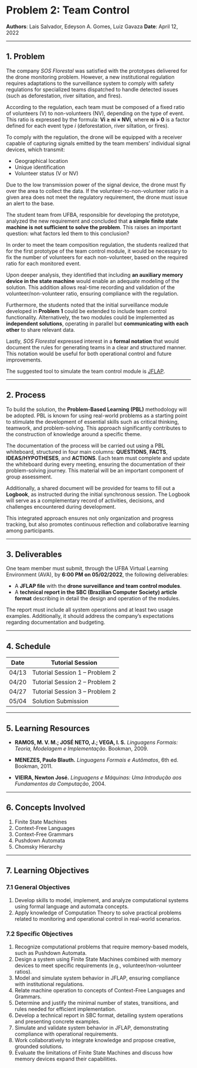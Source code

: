 # Problem 2: Team Control

**Authors**: Lais Salvador, Edeyson A. Gomes, Luiz Gavaza
**Date**: April 12, 2022

---

## 1. Problem

The company *SOS Florestal* was satisfied with the prototypes delivered for the drone monitoring problem. However, a new institutional regulation requires adaptations to the surveillance system to comply with safety regulations for specialized teams dispatched to handle detected issues (such as deforestation, river siltation, and fires).

According to the regulation, each team must be composed of a fixed ratio of volunteers (V) to non-volunteers (NV), depending on the type of event. This ratio is expressed by the formula:
**Vi ≥ ni × NVi**, where **ni > 0** is a factor defined for each event type $i$ (deforestation, river siltation, or fires).

To comply with the regulation, the drone will be equipped with a receiver capable of capturing signals emitted by the team members’ individual signal devices, which transmit:

* Geographical location
* Unique identification
* Volunteer status (V or NV)

Due to the low transmission power of the signal device, the drone must fly over the area to collect the data. If the volunteer-to-non-volunteer ratio in a given area does not meet the regulatory requirement, the drone must issue an alert to the base.

The student team from UFBA, responsible for developing the prototype, analyzed the new requirement and concluded that **a simple finite state machine is not sufficient to solve the problem**. This raises an important question: what factors led them to this conclusion?

In order to meet the team composition regulation, the students realized that for the first prototype of the team control module, it would be necessary to fix the number of volunteers for each non-volunteer, based on the required ratio for each monitored event.

Upon deeper analysis, they identified that including **an auxiliary memory device in the state machine** would enable an adequate modeling of the solution. This addition allows real-time recording and validation of the volunteer/non-volunteer ratio, ensuring compliance with the regulation.

Furthermore, the students noted that the initial surveillance module developed in **Problem 1** could be extended to include team control functionality. Alternatively, the two modules could be implemented as **independent solutions**, operating in parallel but **communicating with each other** to share relevant data.

Lastly, *SOS Florestal* expressed interest in a **formal notation** that would document the rules for generating teams in a clear and structured manner. This notation would be useful for both operational control and future improvements.

The suggested tool to simulate the team control module is [JFLAP](http://www.jflap.org).

---

## 2. Process

To build the solution, the **Problem-Based Learning (PBL)** methodology will be adopted. PBL is known for using real-world problems as a starting point to stimulate the development of essential skills such as critical thinking, teamwork, and problem-solving. This approach significantly contributes to the construction of knowledge around a specific theme.

The documentation of the process will be carried out using a PBL whiteboard, structured in four main columns: **QUESTIONS**, **FACTS**, **IDEAS/HYPOTHESES**, and **ACTIONS**. Each team must complete and update the whiteboard during every meeting, ensuring the documentation of their problem-solving journey. This material will be an important component of group assessment.

Additionally, a shared document will be provided for teams to fill out a **Logbook**, as instructed during the initial synchronous session. The Logbook will serve as a complementary record of activities, decisions, and challenges encountered during development.

This integrated approach ensures not only organization and progress tracking, but also promotes continuous reflection and collaborative learning among participants.

---

## 3. Deliverables

One team member must submit, through the UFBA Virtual Learning Environment (AVA), by **6:00 PM on 05/02/2022**, the following deliverables:

* A **JFLAP file** with the **drone surveillance and team control modules**.
* A **technical report in the SBC (Brazilian Computer Society) article format** describing in detail the design and operation of the modules.

The report must include all system operations and at least two usage examples. Additionally, it should address the company’s expectations regarding documentation and budgeting.

---

## 4. Schedule

| Date  | Tutorial Session               |
| ----- | ------------------------------ |
| 04/13 | Tutorial Session 1 – Problem 2 |
| 04/20 | Tutorial Session 2 – Problem 2 |
| 04/27 | Tutorial Session 3 – Problem 2 |
| 05/04 | Solution Submission            |

---

## 5. Learning Resources

* **RAMOS, M. V. M.; JOSÉ NETO, J.; VEGA, I. S.**
  *Linguagens Formais: Teoria, Modelagem e Implementação*. Bookman, 2009.

* **MENEZES, Paulo Blauth.**
  *Linguagens Formais e Autômatos*, 6th ed. Bookman, 2011.

* **VIEIRA, Newton José.**
  *Linguagens e Máquinas: Uma Introdução aos Fundamentos da Computação*, 2004.

---

## 6. Concepts Involved

1. Finite State Machines
2. Context-Free Languages
3. Context-Free Grammars
4. Pushdown Automata
5. Chomsky Hierarchy

---

## 7. Learning Objectives

### 7.1 General Objectives

1. Develop skills to model, implement, and analyze computational systems using formal language and automata concepts.
2. Apply knowledge of Computation Theory to solve practical problems related to monitoring and operational control in real-world scenarios.

### 7.2 Specific Objectives

1. Recognize computational problems that require memory-based models, such as Pushdown Automata.
2. Design a system using Finite State Machines combined with memory devices to meet specific requirements (e.g., volunteer/non-volunteer ratios).
3. Model and simulate system behavior in JFLAP, ensuring compliance with institutional regulations.
4. Relate machine operation to concepts of Context-Free Languages and Grammars.
5. Determine and justify the minimal number of states, transitions, and rules needed for efficient implementation.
6. Develop a technical report in SBC format, detailing system operations and presenting concrete examples.
7. Simulate and validate system behavior in JFLAP, demonstrating compliance with operational requirements.
8. Work collaboratively to integrate knowledge and propose creative, grounded solutions.
9. Evaluate the limitations of Finite State Machines and discuss how memory devices expand their capabilities.

